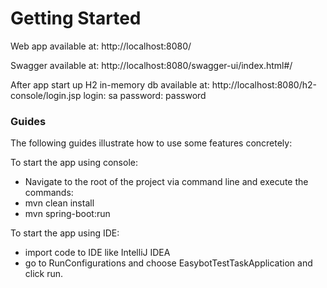
# Getting Started

Web app available at: http://localhost:8080/

Swagger available at:
http://localhost:8080/swagger-ui/index.html#/   

After app start up H2 in-memory db available at:
http://localhost:8080/h2-console/login.jsp
login: sa password: password

### Guides
The following guides illustrate how to use some features concretely:

To start the app using console:

* Navigate to the root of the project via command line and execute the commands:
* mvn clean install
* mvn spring-boot:run

To start the app using IDE:

* import code to IDE like IntelliJ IDEA
* go to RunConfigurations and choose EasybotTestTaskApplication and click run.
